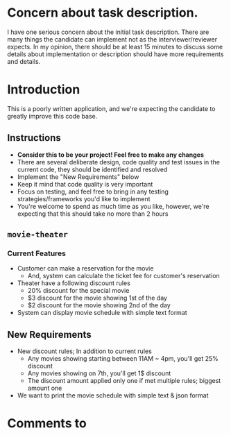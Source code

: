 # Concern about task description.

I have one serious concern about the initial task description.
There are many things the candidate can implement not as the interviewer/reviewer expects.
In my opinion, there should be at least 15 minutes to discuss some details about implementation or description should
have more requirements and details.

# Introduction

This is a poorly written application, and we're expecting the candidate to greatly improve this code base.

## Instructions

* **Consider this to be your project! Feel free to make any changes**
* There are several deliberate design, code quality and test issues in the current code, they should be identified and
  resolved
* Implement the "New Requirements" below
* Keep it mind that code quality is very important
* Focus on testing, and feel free to bring in any testing strategies/frameworks you'd like to implement
* You're welcome to spend as much time as you like, however, we're expecting that this should take no more than 2 hours

## `movie-theater`

### Current Features

* Customer can make a reservation for the movie
    * And, system can calculate the ticket fee for customer's reservation
* Theater have a following discount rules
    * 20% discount for the special movie
    * $3 discount for the movie showing 1st of the day
    * $2 discount for the movie showing 2nd of the day
* System can display movie schedule with simple text format

## New Requirements

* New discount rules; In addition to current rules
    * Any movies showing starting between 11AM ~ 4pm, you'll get 25% discount
    * Any movies showing on 7th, you'll get 1$ discount
    * The discount amount applied only one if met multiple rules; biggest amount one
* We want to print the movie schedule with simple text & json format

# Comments to